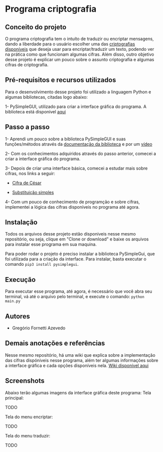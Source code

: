 # Programa criptografia
## Conceito do projeto

O programa criptografia tem o intuíto de traduzir ou encriptar mensagens, dando a liberdade para o usuário escolher uma das [criptografias disponíveis](https://github.com/GregorioFornetti/Programa-criptografia/wiki/Guia-do-programa-criptografia:-Cifras-disponiveis.) que deseja usar para encriptar/traduzir um texto, podendo ver na prática como que funcionam algumas cifras. Além disso, outro objetivo desse projeto é explicar um pouco sobre o assunto criptografia e algumas cifras de criptografia.

## Pré-requisitos e recursos utilizados
Para o desenvolvimento desse projeto foi utilizado a linguagem Python e algumas bibliotecas, citadas logo abaixo:

1- PySimpleGUI, utilizado para criar a interface gráfica do programa. A biblioteca está disponível [aqui](https://pysimplegui.readthedocs.io/en/latest/)

## Passo a passo
1- Aprendi um pouco sobre a biblioteca PySimpleGUI e suas funções/métodos através da [documentação da biblioteca](https://pysimplegui.readthedocs.io/en/latest/) e por um [vídeo](https://www.youtube.com/watch?v=Et0fYeA2XxY)

2- Com os conhecimentos adquiridos através do passo anterior, comecei a criar a interface gráfica do programa.

3- Depois de criar uma interface básica, comecei a estudar mais sobre cifras, nos links a seguir:

* [Cifra de César](https://pt.wikipedia.org/wiki/Cifra_de_C%C3%A9sar)

* [Substituição simples](https://pt.wikipedia.org/wiki/Cifra_de_substitui%C3%A7%C3%A3o)

4- Com um pouco de conhecimento de programção e sobre cifras, implementei a lógica das cifras disponíveis no programa até agora.

## Instalação
Todos os arquivos desse projeto estão disponiveis nesse mesmo repositório, ou seja, clique em "Clone or download" e baixe os arquivos para instalar esse programa em sua maquina.

Para poder rodar o projeto é preciso instalar a biblioteca PySimpleGui, que foi utilizada para a criação da interface. Para instalar, basta executar o comando `pip3 install pysimplegui`.

## Execução
Para executar esse programa, até agora, é necessário que você abra seu terminal, vá até o arquivo pelo terminal, e execute o comando:
`python main.py`

## Autores
* Gregório Fornetti Azevedo

## Demais anotações e referências
Nesse mesmo repositório, há uma wiki que explica sobre a implementação das cifras dispóniveis nesse programa, além ter algumas informações sobre a interface gráfica e cada opções disponíveis nela. [Wiki disponível aqui](https://github.com/GregorioFornetti/Programa-criptografia/wiki)

## Screenshots
Abaixo terão algumas imagens da interface gráfica deste programa:
Tela principal:

TODO

Tela do menu encriptar:

TODO

Tela do menu traduzir:

TODO


  
